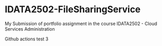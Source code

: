 # IDATA2502-FileSharingService
My Submission of portfolio assignment in the course IDATA2502 - Cloud Services Administration

Github actions test 3